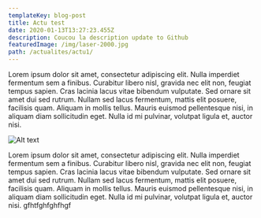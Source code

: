 ```yaml
---
templateKey: blog-post
title: Actu test
date: 2020-01-13T13:27:23.455Z
description: Coucou la description update to Github
featuredImage: /img/laser-2000.jpg
path: /actualites/actu1/
---
```

Lorem ipsum dolor sit amet, consectetur adipiscing elit. Nulla imperdiet fermentum sem a finibus. Curabitur libero nisl, gravida nec elit non, feugiat tempus sapien. Cras lacinia lacus vitae bibendum vulputate. Sed ornare sit amet dui sed rutrum. Nullam sed lacus fermentum, mattis elit posuere, facilisis quam. Aliquam in mollis tellus. Mauris euismod pellentesque nisi, in aliquam diam sollicitudin eget. Nulla id mi pulvinar, volutpat ligula et, auctor nisi.

![Alt text](/img/catamaran.jpg "Image title")

Lorem ipsum dolor sit amet, consectetur adipiscing elit. Nulla imperdiet fermentum sem a finibus. Curabitur libero nisl, gravida nec elit non, feugiat tempus sapien. Cras lacinia lacus vitae bibendum vulputate. Sed ornare sit amet dui sed rutrum. Nullam sed lacus fermentum, mattis elit posuere, facilisis quam. Aliquam in mollis tellus. Mauris euismod pellentesque nisi, in aliquam diam sollicitudin eget. Nulla id mi pulvinar, volutpat ligula et, auctor nisi. gfhtfghfghfhgf
